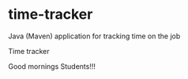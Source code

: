# time-tracker
Java (Maven) application for tracking time on the job

Time tracker

Good mornings Students!!!
